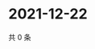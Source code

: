 # 2021-12-22

共 0 条

<!-- BEGIN WEIBO -->
<!-- 最后更新时间 Wed Dec 22 2021 16:01:08 GMT+0800 (China Standard Time) -->

<!-- END WEIBO -->
